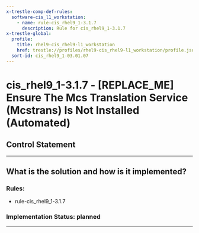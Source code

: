 ```yaml
---
x-trestle-comp-def-rules:
  software-cis_l1_workstation:
    - name: rule-cis_rhel9_1-3.1.7
      description: Rule for cis_rhel9_1-3.1.7
x-trestle-global:
  profile:
    title: rhel9-cis_rhel9-l1_workstation
    href: trestle://profiles/rhel9-cis_rhel9-l1_workstation/profile.json
  sort-id: cis_rhel9_1-03.01.07
---
```


# cis_rhel9_1-3.1.7 - \[REPLACE_ME\] Ensure The Mcs Translation Service (Mcstrans) Is Not Installed (Automated)

## Control Statement

______________________________________________________________________

## What is the solution and how is it implemented?

<!-- For implementation status enter one of: implemented, partial, planned, alternative, not-applicable -->

<!-- Note that the list of rules under ### Rules: is read-only and changes will not be captured after assembly to JSON -->

<!-- Add control implementation description here for control: cis_rhel9_1-3.1.7 -->

### Rules:

  - rule-cis_rhel9_1-3.1.7

### Implementation Status: planned

______________________________________________________________________
